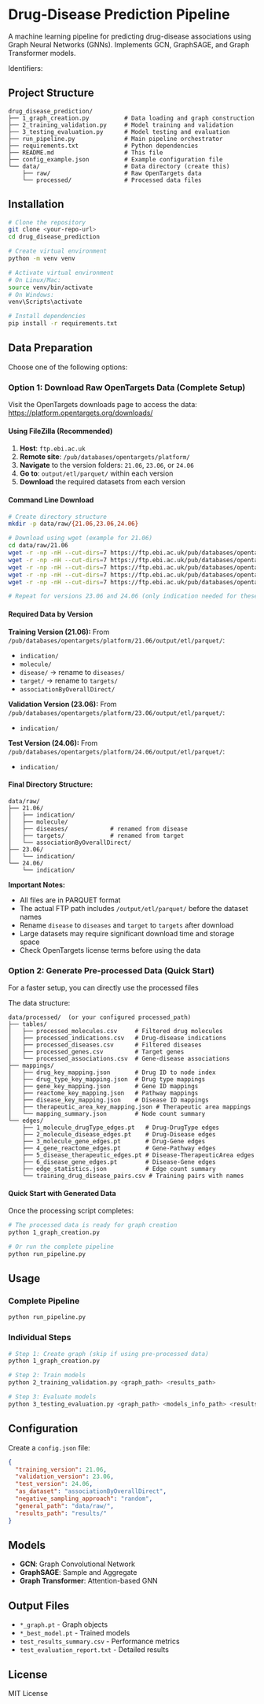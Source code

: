 # Drug-Disease Prediction Pipeline

A machine learning pipeline for predicting drug-disease associations using Graph Neural Networks (GNNs). Implements GCN, GraphSAGE, and Graph Transformer models.

Identifiers:



## Project Structure

```
drug_disease_prediction/
├── 1_graph_creation.py          # Data loading and graph construction
├── 2_training_validation.py     # Model training and validation
├── 3_testing_evaluation.py      # Model testing and evaluation
├── run_pipeline.py              # Main pipeline orchestrator
├── requirements.txt             # Python dependencies
├── README.md                    # This file
├── config_example.json          # Example configuration file
└── data/                        # Data directory (create this)
    ├── raw/                     # Raw OpenTargets data
    └── processed/               # Processed data files
```

## Installation

```bash
# Clone the repository
git clone <your-repo-url>
cd drug_disease_prediction

# Create virtual environment
python -m venv venv

# Activate virtual environment
# On Linux/Mac:
source venv/bin/activate
# On Windows:
venv\Scripts\activate

# Install dependencies
pip install -r requirements.txt
```

## Data Preparation

Choose one of the following options:

### Option 1: Download Raw OpenTargets Data (Complete Setup)

Visit the OpenTargets downloads page to access the data: https://platform.opentargets.org/downloads/

#### Using FileZilla (Recommended)
1. **Host**: `ftp.ebi.ac.uk`
2. **Remote site**: `/pub/databases/opentargets/platform/`
3. **Navigate** to the version folders: `21.06`, `23.06`, or `24.06`
4. **Go to**: `output/etl/parquet/` within each version
5. **Download** the required datasets from each version

#### Command Line Download
```bash
# Create directory structure
mkdir -p data/raw/{21.06,23.06,24.06}

# Download using wget (example for 21.06)
cd data/raw/21.06
wget -r -np -nH --cut-dirs=7 https://ftp.ebi.ac.uk/pub/databases/opentargets/platform/21.06/output/etl/parquet/indication/
wget -r -np -nH --cut-dirs=7 https://ftp.ebi.ac.uk/pub/databases/opentargets/platform/21.06/output/etl/parquet/molecule/
wget -r -np -nH --cut-dirs=7 https://ftp.ebi.ac.uk/pub/databases/opentargets/platform/21.06/output/etl/parquet/disease/
wget -r -np -nH --cut-dirs=7 https://ftp.ebi.ac.uk/pub/databases/opentargets/platform/21.06/output/etl/parquet/target/
wget -r -np -nH --cut-dirs=7 https://ftp.ebi.ac.uk/pub/databases/opentargets/platform/21.06/output/etl/parquet/associationByOverallDirect/

# Repeat for versions 23.06 and 24.06 (only indication needed for these)
```

#### Required Data by Version

**Training Version (21.06):**
From `/pub/databases/opentargets/platform/21.06/output/etl/parquet/`:
- `indication/`
- `molecule/`
- `disease/` → rename to `diseases/`
- `target/` → rename to `targets/`
- `associationByOverallDirect/`

**Validation Version (23.06):**
From `/pub/databases/opentargets/platform/23.06/output/etl/parquet/`:
- `indication/`

**Test Version (24.06):**
From `/pub/databases/opentargets/platform/24.06/output/etl/parquet/`:
- `indication/`

#### Final Directory Structure:
```
data/raw/
├── 21.06/
│   ├── indication/           
│   ├── molecule/            
│   ├── diseases/            # renamed from disease
│   ├── targets/             # renamed from target
│   └── associationByOverallDirect/
├── 23.06/
│   └── indication/          
└── 24.06/
    └── indication/          
```

**Important Notes:**
- All files are in PARQUET format
- The actual FTP path includes `/output/etl/parquet/` before the dataset names
- Rename `disease` to `diseases` and `target` to `targets` after download
- Large datasets may require significant download time and storage space
- Check OpenTargets license terms before using the data

### Option 2: Generate Pre-processed Data (Quick Start)

For a faster setup, you can directly use the processed files

The data structure:
```
data/processed/  (or your configured processed_path)
├── tables/
│   ├── processed_molecules.csv     # Filtered drug molecules
│   ├── processed_indications.csv   # Drug-disease indications
│   ├── processed_diseases.csv      # Filtered diseases
│   ├── processed_genes.csv         # Target genes
│   └── processed_associations.csv  # Gene-disease associations
├── mappings/
│   ├── drug_key_mapping.json       # Drug ID to node index
│   ├── drug_type_key_mapping.json  # Drug type mappings
│   ├── gene_key_mapping.json       # Gene ID mappings
│   ├── reactome_key_mapping.json   # Pathway mappings
│   ├── disease_key_mapping.json    # Disease ID mappings
│   ├── therapeutic_area_key_mapping.json # Therapeutic area mappings
│   └── mapping_summary.json        # Node count summary
└── edges/
    ├── 1_molecule_drugType_edges.pt   # Drug-DrugType edges
    ├── 2_molecule_disease_edges.pt    # Drug-Disease edges  
    ├── 3_molecule_gene_edges.pt       # Drug-Gene edges
    ├── 4_gene_reactome_edges.pt       # Gene-Pathway edges
    ├── 5_disease_therapeutic_edges.pt # Disease-TherapeuticArea edges
    ├── 6_disease_gene_edges.pt        # Disease-Gene edges
    ├── edge_statistics.json           # Edge count summary
    └── training_drug_disease_pairs.csv # Training pairs with names
```

#### Quick Start with Generated Data
Once the processing script completes:

```bash
# The processed data is ready for graph creation
python 1_graph_creation.py

# Or run the complete pipeline
python run_pipeline.py
```

## Usage

### Complete Pipeline
```bash
python run_pipeline.py
```

### Individual Steps
```bash
# Step 1: Create graph (skip if using pre-processed data)
python 1_graph_creation.py

# Step 2: Train models
python 2_training_validation.py <graph_path> <results_path>

# Step 3: Evaluate models
python 3_testing_evaluation.py <graph_path> <models_info_path> <results_path>
```

## Configuration

Create a `config.json` file:

```json
{
  "training_version": 21.06,
  "validation_version": 23.06,
  "test_version": 24.06,
  "as_dataset": "associationByOverallDirect",
  "negative_sampling_approach": "random",
  "general_path": "data/raw/",
  "results_path": "results/"
}
```

## Models

- **GCN**: Graph Convolutional Network
- **GraphSAGE**: Sample and Aggregate
- **Graph Transformer**: Attention-based GNN

## Output Files

- `*_graph.pt` - Graph objects
- `*_best_model.pt` - Trained models
- `test_results_summary.csv` - Performance metrics
- `test_evaluation_report.txt` - Detailed results

## License

MIT License
